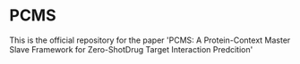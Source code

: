 # PCMS
This is the official repository for the paper 'PCMS: A Protein-Context Master Slave Framework for Zero-ShotDrug Target Interaction Predcition'

